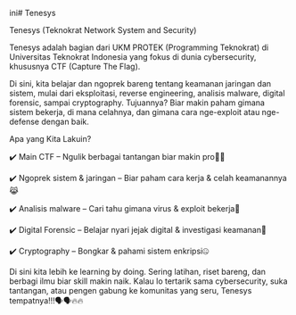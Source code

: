 ini# Tenesys

Tenesys (Teknokrat Network System and Security)

Tenesys adalah bagian dari UKM PROTEK (Programming Teknokrat) di Universitas Teknokrat Indonesia yang fokus di dunia cybersecurity, khususnya CTF (Capture The Flag).

Di sini, kita belajar dan ngoprek bareng tentang keamanan jaringan dan sistem, mulai dari eksploitasi, reverse engineering, analisis malware, digital forensic, sampai cryptography. Tujuannya? Biar makin paham gimana sistem bekerja, di mana celahnya, dan gimana cara nge-exploit atau nge-defense dengan baik.

Apa yang Kita Lakuin?

✔️ Main CTF – Ngulik berbagai tantangan biar makin pro🤫😹

✔️ Ngoprek sistem & jaringan – Biar paham cara kerja & celah keamanannya😹

✔️ Analisis malware – Cari tahu gimana virus & exploit bekerja😬

✔️ Digital Forensic – Belajar nyari jejak digital & investigasi keamanan🧐

✔️ Cryptography – Bongkar & pahami sistem enkripsi🤐

Di sini kita lebih ke learning by doing. Sering latihan, riset bareng, dan berbagi ilmu biar skill makin naik. Kalau lo tertarik sama cybersecurity, suka tantangan, atau pengen gabung ke komunitas yang seru, Tenesys tempatnya!!!🗣️🗣️🔥🔥

